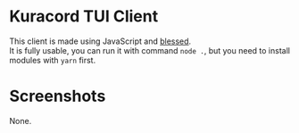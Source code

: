 # Kuracord TUI Client
This client is made using JavaScript and [blessed](https://github.com/chjj/blessed).   
It is fully usable, you can run it with command `node .`, but you need to install modules with `yarn` first.
# Screenshots
None.
